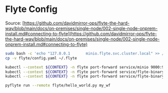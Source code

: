 # Flyte Config

Source: [https://github.com/davidmirror-ops/flyte-the-hard-way/blob/main/docs/on-premises/single-node/002-single-node-onprem-install.md#connecting-to-flyte](https://github.com/davidmirror-ops/flyte-the-hard-way/blob/main/docs/on-premises/single-node/002-single-node-onprem-install.md#connecting-to-flyte)

```bash
sudo bash -c 'echo "127.0.0.1       minio.flyte.svc.cluster.local" >> /etc/hosts'
cp -v flyte/config.yaml ~/.flyte

kubectl --context ${CONTEXT} -n flyte port-forward service/minio 9000:9000 &
kubectl --context ${CONTEXT} -n flyte port-forward service/flyte-binary-grpc 8089:8089 &
kubectl --context ${CONTEXT} -n flyte port-forward service/flyte-binary-http 8088:8088 &

pyflyte run --remote flyte/hello_world.py my_wf
```
